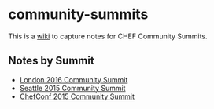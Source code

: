 # community-summits

This is a [wiki](https://github.com/chef/community-summits/wiki) to
capture notes for CHEF Community Summits.

## Notes by Summit
+ [London 2016 Community Summit](https://github.com/chef/community-summits/wiki/2016---Chef-Community-Summit---London)
+ [Seattle 2015 Community Summit](https://github.com/chef/community-summits/wiki/Seattle-2015-Community-Summit)
+ [ChefConf 2015
Community Summit](https://github.com/chef/community-summits/wiki/ChefConf-2015-Community-Summit)
